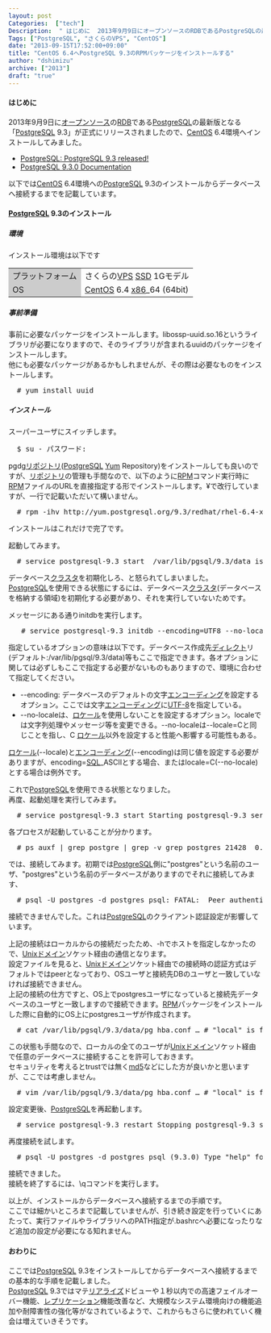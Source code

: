 ```yaml
---
layout: post
Categories:  ["tech"]
Description:  " はじめに  2013年9月9日にオープンソースのRDBであるPostgreSQLの最新版となる「PostgreSQL 9.3」が正式にリリースされましたので、CentOS 6.4環境へインストールしてみました。      PostgreS"
Tags: ["PostgreSQL", "さくらのVPS", "CentOS"]
date: "2013-09-15T17:52:00+09:00"
title: "CentOS 6.4へPostgreSQL 9.3のRPMパッケージをインストールする"
author: "dshimizu"
archive: ["2013"]
draft: "true"
---
```


<body>
<h4>はじめに</h4>
<p>2013年9月9日に<a class="keyword" href="http://d.hatena.ne.jp/keyword/%A5%AA%A1%BC%A5%D7%A5%F3%A5%BD%A1%BC%A5%B9">オープンソース</a>の<a class="keyword" href="http://d.hatena.ne.jp/keyword/RDB">RDB</a>である<a class="keyword" href="http://d.hatena.ne.jp/keyword/PostgreSQL">PostgreSQL</a>の最新版となる「<a class="keyword" href="http://d.hatena.ne.jp/keyword/PostgreSQL">PostgreSQL</a> 9.3」が正式にリリースされましたので、<a class="keyword" href="http://d.hatena.ne.jp/keyword/CentOS">CentOS</a> 6.4環境へインストールしてみました。 </p>
<ul>  <li><a href="http://www.postgresql.org/about/news/1481/">PostgreSQL: PostgreSQL 9.3 released!</a></li>  <li> <a href="http://www.postgresql.org/docs/9.3/static/">PostgreSQL 9.3.0 Documentation</a>
</li>
</ul>
<p>以下では<a class="keyword" href="http://d.hatena.ne.jp/keyword/CentOS">CentOS</a> 6.4環境への<a class="keyword" href="http://d.hatena.ne.jp/keyword/PostgreSQL">PostgreSQL</a> 9.3のインストールからデータベースへ接続するまでを記載しています。 </p>
<a name="more"></a> <h4>
<a class="keyword" href="http://d.hatena.ne.jp/keyword/PostgreSQL">PostgreSQL</a> 9.3のインストール</h4>
<h5>環境</h5>
<p>インストール環境は以下です </p>
<table>
<tr>  <td bgcolor="#cccccc">プラットフォーム</td>  <td>さくらの<a class="keyword" href="http://d.hatena.ne.jp/keyword/VPS">VPS</a> <a class="keyword" href="http://d.hatena.ne.jp/keyword/SSD">SSD</a> 1Gモデル</td>
</tr>
<tr>  <td bgcolor="#cccccc">OS</td>  <td>
<a class="keyword" href="http://d.hatena.ne.jp/keyword/CentOS">CentOS</a> 6.4 <a class="keyword" href="http://d.hatena.ne.jp/keyword/x86">x86</a>_64 (64bit)</td>
</tr>
</table> <h5>事前準備</h5>
<p>事前に必要なパッケージをインストールします。libossp-uuid.so.16というライブラリが必要になりますので、そのライブラリが含まれるuuidのパッケージをインストールします。<br>他にも必要なパッケージがあるかもしれませんが、その際は必要なものをインストールします。 </p>
<pre class="terminal">  # yum install uuid  </pre> <h5>インストール</h5>
<p>スーパーユーザにスイッチします。 </p>
<p></p>
<pre class="terminal">  $ su - パスワード:  
</pre>
<p>pgdg<a class="keyword" href="http://d.hatena.ne.jp/keyword/%A5%EA%A5%DD%A5%B8%A5%C8%A5%EA">リポジトリ</a>(<a class="keyword" href="http://d.hatena.ne.jp/keyword/PostgreSQL">PostgreSQL</a> <a class="keyword" href="http://d.hatena.ne.jp/keyword/Yum">Yum</a> Repository)をインストールしても良いのですが、<a class="keyword" href="http://d.hatena.ne.jp/keyword/%A5%EA%A5%DD%A5%B8%A5%C8%A5%EA">リポジトリ</a>の管理も手間なので、以下のように<a class="keyword" href="http://d.hatena.ne.jp/keyword/RPM">RPM</a>コマンド実行時に<a class="keyword" href="http://d.hatena.ne.jp/keyword/RPM">RPM</a>ファイルのURLを直接指定する形でインストールします。¥で改行していますが、一行で記載いただいて構いません。 </p>
<pre class="terminal">  # rpm -ihv http://yum.postgresql.org/9.3/redhat/rhel-6.4-x86_64/postgresql93-9.3.0-1PGDG.rhel6.x86_64.rpm \ http://yum.postgresql.org/9.3/redhat/rhel-6.4-x86_64/postgresql93-server-9.3.0-1PGDG.rhel6.x86_64.rpm \ http://yum.postgresql.org/9.3/redhat/rhel-6.4-x86_64/postgresql93-libs-9.3.0-1PGDG.rhel6.x86_64.rpm \ http://yum.postgresql.org/9.3/redhat/rhel-6.4-x86_64/postgresql93-contrib-9.3.0-1PGDG.rhel6.x86_64.rpm \ http://yum.postgresql.org/9.3/redhat/rhel-6.4-x86_64/postgresql93-devel-9.3.0-1PGDG.rhel6.x86_64.rpm  
</pre>
<p>インストールはこれだけで完了です。 </p>
<p>起動してみます。 </p>
<pre class="terminal">  # service postgresql-9.3 start  /var/lib/pgsql/9.3/data is missing. Use "service postgresql-9.3 initdb" to initialize the cluster first.                                                            [FAILED]  </pre> <p>データベース<a class="keyword" href="http://d.hatena.ne.jp/keyword/%A5%AF%A5%E9%A5%B9%A5%BF">クラスタ</a>を初期化しろ、と怒られてしまいました。 <br><a class="keyword" href="http://d.hatena.ne.jp/keyword/PostgreSQL">PostgreSQL</a>を使用できる状態にするには、データベース<a class="keyword" href="http://d.hatena.ne.jp/keyword/%A5%AF%A5%E9%A5%B9%A5%BF">クラスタ</a>(データベースを格納する領域)を初期化する必要があり、それを実行していないためです。 </p> <p>メッセージにある通りinitdbを実行します。 </p>
<pre class="terminal">   # service postgresql-9.3 initdb --encoding=UTF8 --no-locale  Initializing database:                                     [  OK  ]  </pre> <p>指定しているオプションの意味は以下です。データベース作成先<a class="keyword" href="http://d.hatena.ne.jp/keyword/%A5%C7%A5%A3%A5%EC%A5%AF%A5%C8">ディレクト</a>リ(デフォルト:/var/lib/pgsql/9.3/data)等もここで指定できます。各オプションに関しては必ずしもここで指定する必要がないものもありますので、環境に合わせて指定してください。 </p>
<ul>  <li>--encoding: データベースのデフォルトの文字<a class="keyword" href="http://d.hatena.ne.jp/keyword/%A5%A8%A5%F3%A5%B3%A1%BC%A5%C7%A5%A3%A5%F3%A5%B0">エンコーディング</a>を設定するオプション。ここでは文字<a class="keyword" href="http://d.hatena.ne.jp/keyword/%A5%A8%A5%F3%A5%B3%A1%BC%A5%C7%A5%A3%A5%F3%A5%B0">エンコーディング</a>に<a class="keyword" href="http://d.hatena.ne.jp/keyword/UTF-8">UTF-8</a>を指定している。</li>  <li>--no-localeは、<a class="keyword" href="http://d.hatena.ne.jp/keyword/%A5%ED%A5%B1%A1%BC%A5%EB">ロケール</a>を使用しないことを設定するオプション。localeでは文字列処理やメッセージ等を変更できる。--no-localeは--locale=Cと同じことを指し、C <a class="keyword" href="http://d.hatena.ne.jp/keyword/%A5%ED%A5%B1%A1%BC%A5%EB">ロケール</a>以外を設定すると性能へ影響する可能性もある。</li>
</ul>
<p><a class="keyword" href="http://d.hatena.ne.jp/keyword/%A5%ED%A5%B1%A1%BC%A5%EB">ロケール</a>(--locale)と<a class="keyword" href="http://d.hatena.ne.jp/keyword/%A5%A8%A5%F3%A5%B3%A1%BC%A5%C7%A5%A3%A5%F3%A5%B0">エンコーディング</a>(--encoding)は同じ値を設定する必要がありますが、encoding=<a class="keyword" href="http://d.hatena.ne.jp/keyword/SQL">SQL</a>_ASCIIとする場合、またはlocale=C(--no-locale)とする場合は例外です。  </p> <p>これで<a class="keyword" href="http://d.hatena.ne.jp/keyword/PostgreSQL">PostgreSQL</a>を使用できる状態となりました。<br>再度、起動処理を実行してみます。 </p>
<pre class="terminal">  # service postgresql-9.3 start Starting postgresql-9.3 service:                           [  OK  ]  </pre> <p>各プロセスが起動していることが分かります。 </p>
<pre class="terminal">  # ps auxf | grep postgre | grep -v grep postgres 21428  0.0  0.7 224856 13840 ?        S    16:48   0:00 /usr/pgsql-9.3/bin/postmaster -p 5432 -D /var/lib/pgsql/9.3/data postgres 21430  0.0  0.0  80480  1180 ?        Ss   16:48   0:00  \_ postgres: logger process postgres 21432  0.0  0.0 224856  1432 ?        Ss   16:48   0:00  \_ postgres: checkpointer process postgres 21433  0.0  0.1 224856  2268 ?        Ss   16:48   0:00  \_ postgres: writer process postgres 21434  0.0  0.0 224856  1412 ?        Ss   16:48   0:00  \_ postgres: wal writer process postgres 21435  0.0  0.1 225716  2616 ?        Ss   16:48   0:00  \_ postgres: autovacuum launcher process postgres 21436  0.0  0.0  80612  1488 ?        Ss   16:48   0:00  \_ postgres: stats collector process  </pre> <p>では、接続してみます。初期では<a class="keyword" href="http://d.hatena.ne.jp/keyword/PostgreSQL">PostgreSQL</a>側に"postgres"という名前のユーザ、"postgres"という名前のデータベースがありますのでそれに接続してみます、 </p>
<pre class="terminal">  # psql -U postgres -d postgres psql: FATAL:  Peer authentication failed for user "postgres"  </pre> <p>接続できませんでした。これは<a class="keyword" href="http://d.hatena.ne.jp/keyword/PostgreSQL">PostgreSQL</a>のクライアント認証設定が影響しています。 </p>
<p>上記の接続はローカルからの接続だったため、-hでホストを指定しなかったので、<a class="keyword" href="http://d.hatena.ne.jp/keyword/Unix">Unix</a><a class="keyword" href="http://d.hatena.ne.jp/keyword/%A5%C9%A5%E1%A5%A4%A5%F3">ドメイン</a>ソケット経由の通信となります。<br>設定ファイルを見ると、<a class="keyword" href="http://d.hatena.ne.jp/keyword/Unix">Unix</a><a class="keyword" href="http://d.hatena.ne.jp/keyword/%A5%C9%A5%E1%A5%A4%A5%F3">ドメイン</a>ソケット経由での接続時の認証方式はデフォルトではpeerとなっており、OSユーザと接続先DBのユーザと一致していなければ接続できません。<br>上記の接続の仕方ですと、OS上でpostgresユーザになっていると接続先データベースのユーザと一致しますので接続できます。<a class="keyword" href="http://d.hatena.ne.jp/keyword/RPM">RPM</a>パッケージをインストールした際に自動的にOS上にpostgresユーザが作成されます。 </p>
<pre class="terminal">  # cat /var/lib/pgsql/9.3/data/pg_hba.conf … # "local" is for Unix domain socket connections only local   all             all                                     peer # IPv4 local connections: host    all             all             127.0.0.1/32            ident # IPv6 local connections: host    all             all             ::1/128                 ident …  </pre> <p>この状態も手間なので、ローカルの全てのユーザが<a class="keyword" href="http://d.hatena.ne.jp/keyword/Unix">Unix</a><a class="keyword" href="http://d.hatena.ne.jp/keyword/%A5%C9%A5%E1%A5%A4%A5%F3">ドメイン</a>ソケット経由で任意のデータベースに接続することを許可しておきます。<br>セキュリティを考えるとtrustでは無く<a class="keyword" href="http://d.hatena.ne.jp/keyword/md5">md5</a>などにした方が良いかと思いますが、ここでは考慮しません。 </p>
<pre class="terminal">  # vim /var/lib/pgsql/9.3/data/pg_hba.conf … # "local" is for Unix domain socket connections only local   all             all                                     trust  # # IPv4 local connections: host    all             all             127.0.0.1/32            ident # IPv6 local connections: host    all             all             ::1/128                 ident …  
</pre>
<p>設定変更後、<a class="keyword" href="http://d.hatena.ne.jp/keyword/PostgreSQL">PostgreSQL</a>を再起動します。 </p>
<pre class="terminal">  # service postgresql-9.3 restart Stopping postgresql-9.3 service:                           [  OK  ] Starting postgresql-9.3 service:                           [  OK  ]  </pre> <p>再度接続を試します。 </p>
<pre class="terminal">  # psql -U postgres -d postgres psql (9.3.0) Type "help" for help.  postgres=#  </pre> <p>接続できました。<br>接続を終了するには、\qコマンドを実行します。 </p> <p>以上が、インストールからデータベースへ接続するまでの手順です。<br>ここでは細かいところまで記載していませんが、引き続き設定を行っていくにあたって、実行ファイルやライブラリへのPATH指定が.bashrcへ必要になったりなど追加の設定が必要になる知れません。 </p> <h4>おわりに</h4>
<p>ここでは<a class="keyword" href="http://d.hatena.ne.jp/keyword/PostgreSQL">PostgreSQL</a> 9.3をインストールしてからデータベースへ接続するまでの基本的な手順を記載しました。<br><a class="keyword" href="http://d.hatena.ne.jp/keyword/PostgreSQL">PostgreSQL</a> 9.3ではマテ<a class="keyword" href="http://d.hatena.ne.jp/keyword/%A5%EA%A5%A2%A5%E9%A5%A4%A5%BA">リアライズ</a>ドビューや１秒以内での高速フェイルオーバー機能、<a class="keyword" href="http://d.hatena.ne.jp/keyword/%A5%EC%A5%D7%A5%EA%A5%B1%A1%BC%A5%B7%A5%E7%A5%F3">レプリケーション</a>機能改善など、大規模なシステム環境向けの機能追加や耐障害性の強化等がなされているようで、これからもさらに使われていく機会は増えていきそうです。 </p>
</body>

<!-- more -->


